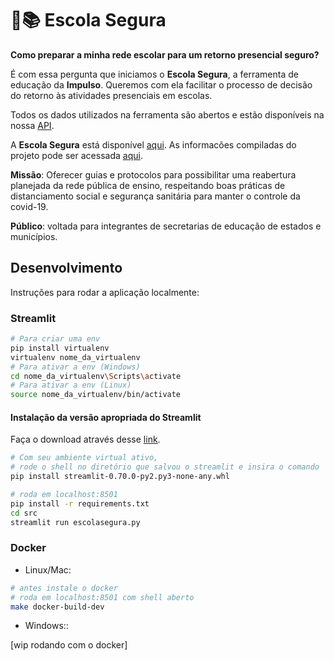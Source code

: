 # 🏫📚 Escola Segura

**Como preparar a minha rede escolar para um retorno presencial seguro?**

É com essa pergunta que iniciamos o **Escola Segura**, a ferramenta de educação da **Impulso**. Queremos com ela facilitar o processo de decisão do retorno às atividades presenciais em escolas. 

Todos os dados utilizados na ferramenta são abertos e estão disponíveis na nossa [API](http://datasource.coronacidades.org/br). 

A **Escola Segura** está disponível [aqui](https://escolasegura.coronacidades.org/). As informacões compiladas do projeto pode ser acessada [aqui](https://sites.google.com/impulsogov.org/wiki-techdados/produtos/escola-segura?authuser=1&read_current=1).

**Missão**:  Oferecer guias e protocolos para possibilitar uma reabertura planejada da rede pública de ensino, respeitando boas práticas de distanciamento social e segurança sanitária para manter o controle da covid-19. 

**Público**: voltada para integrantes de secretarias de educação de estados e municípios.


## Desenvolvimento

Instruções para rodar a aplicação localmente:

### Streamlit

```bash
# Para criar uma env
pip install virtualenv
virtualenv nome_da_virtualenv
# Para ativar a env (Windows)
cd nome_da_virtualenv\Scripts\activate
# Para ativar a env (Linux)
source nome_da_virtualenv/bin/activate
```
#### Instalação da versão apropriada do Streamlit
Faça o download através desse [link](https://escolasegura.coronacidades.org/).

```bash
# Com seu ambiente virtual ativo,
# rode o shell no diretório que salvou o streamlit e insira o comando
pip install streamlit-0.70.0-py2.py3-none-any.whl
```

```bash
# roda em localhost:8501
pip install -r requirements.txt
cd src
streamlit run escolasegura.py
```
### Docker

- Linux/Mac:

```bash
# antes instale o docker
# roda em localhost:8501 com shell aberto
make docker-build-dev
```

- Windows::

[wip rodando com o docker]
